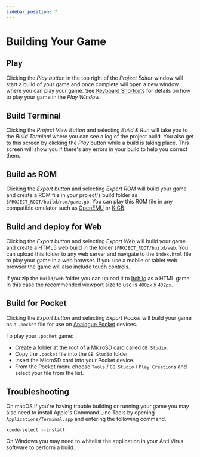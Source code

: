 ```yaml
---
sidebar_position: 7
---
```


# Building Your Game

## Play

Clicking the _Play button_ in the top right of the _Project Editor_ window will start a build of your game and once complete will open a new window where you can play your game. See [Keyboard Shortcuts](/docs/getting-started/keyboard-shortcuts) for details on how to play your game in the _Play Window_.

## Build Terminal

Clicking the _Project View Button_ and selecting _Build & Run_ will take you to the _Build Terminal_ where you can see a log of the project build. You also get to this screen by clicking the _Play_ button while a build is taking place. This screen will show you if there's any errors in your build to help you correct them.

## Build as ROM

Clicking the _Export button_ and selecting _Export ROM_ will build your game and create a ROM file in your project's build folder as `$PROJECT_ROOT/build/rom/game.gb`. You can play this ROM file in any compatible emulator such as [OpenEMU](https://openemu.org/) or [KiGB](http://kigb.emuunlim.com/downloads.htm).

## Build and deploy for Web

Clicking the _Export button_ and selecting _Export Web_ will build your game and create a HTML5 web build in the folder `$PROJECT_ROOT/build/web`. You can upload this folder to any web server and navigate to the `index.html` file to play your game in a web browser. If you use a mobile or tablet web browser the game will also include touch controls.

If you zip the `build/web` folder you can upload it to [Itch.io](https://itch.io) as a HTML game. In this case the recommended viewport size to use is `480px` x `432px`.

## Build for Pocket

Clicking the _Export button_ and selecting _Export Pocket_ will build your game as a `.pocket` file for use on [Analogue Pocket](https://www.analogue.co/pocket) devices.

To play your `.pocket` game:
- Create a folder at the root of a MicroSD card called `GB Studio`.
- Copy the `.pocket` file into the `GB Studio` folder
- Insert the MicroSD card into your Pocket device.
- From the Pocket menu choose `Tools` / `GB Studio` / `Play Creations` and select your file from the list.

## Troubleshooting

On macOS if you're having trouble building or running your game you may also need to install Apple's Command Line Tools by opening `Applications/Terminal.app` and entering the following command.

```
xcode-select --install
```

On Windows you may need to whitelist the application in your Anti Virus software to perform a build.
